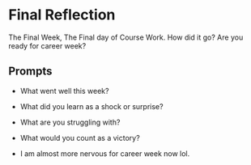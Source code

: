# Final Reflection
The Final Week, The Final day of Course Work. How did it go? Are you ready for career week?

## Prompts
- What went well this week?
- What did you learn as a shock or surprise?
- What are you struggling with?
- What would you count as a victory?

- I am almost more nervous for career week now lol.